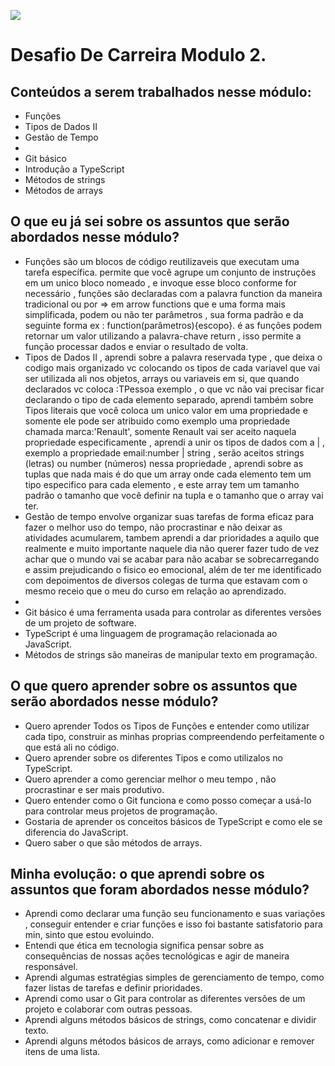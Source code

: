 ![](https://i.imgur.com/xG74tOh.png)

# Desafio De Carreira Modulo 2.

## Conteúdos a serem trabalhados nesse módulo:

- Funções 
- Tipos de Dados II 
- Gestão de Tempo 
- 
- Git básico
- Introdução a TypeScript
- Métodos de strings
- Métodos de arrays

## O que eu já sei sobre os assuntos que serão abordados nesse módulo?

- Funções são um blocos de código reutilizaveis que executam uma tarefa específica. permite que você agrupe um conjunto de instruções em um unico bloco nomeado , e invoque esse bloco conforme for necessário , funções são declaradas com a palavra function da maneira tradicional  ou por => em arrow functions que e uma forma mais simplificada, podem ou não ter parâmetros , sua forma padrão e da seguinte forma ex : function(parâmetros){escopo}. é as funções podem retornar um valor utilizando a palavra-chave return , isso permite a função processar dados e enviar o resultado de volta.   
- Tipos de Dados II , aprendi sobre a palavra reservada type , que deixa o codigo mais organizado vc colocando os tipos de cada variavel que vai ser utilizada ali nos objetos, arrays ou variaveis em si, que quando declarados vc coloca :TPessoa exemplo , o que vc não vai precisar ficar declarando o tipo de cada elemento separado, aprendi também sobre Tipos literais que você coloca um unico valor em uma propriedade e somente ele pode ser atribuido como exemplo uma propriedade chamada marca:'Renault', somente Renault vai ser aceito naquela propriedade especificamente , aprendi a unir os tipos de dados com a | , exemplo a propriedade email:number | string  , serão aceitos strings (letras) ou number (números) nessa propriedade , aprendi sobre as tuplas que nada mais é do que um array onde cada elemento tem um tipo especifico para cada elemento , e este array tem um tamanho padrão o tamanho que você definir na tupla e o tamanho que o array vai ter.
- Gestão de tempo envolve organizar suas tarefas de forma eficaz para fazer o melhor uso do tempo, não procrastinar e não deixar as atividades acumularem, tambem aprendi a dar prioridades a aquilo que realmente e muito importante naquele dia não querer fazer tudo de vez achar que o mundo vai se acabar para não acabar se sobrecarregando e assim prejudicando o fisico eo emocional, além de ter me identificado com depoimentos de diversos colegas de turma que estavam com o mesmo receio que o meu do curso em relação ao aprendizado. 
- 
- Git básico é uma ferramenta usada para controlar as diferentes versões de um projeto de software.
- TypeScript é uma linguagem de programação relacionada ao JavaScript.
- Métodos de strings são maneiras de manipular texto em programação.

## O que quero aprender sobre os assuntos que serão abordados nesse módulo?

- Quero aprender Todos os Tipos de Funções e entender como utilizar cada tipo, construir as minhas proprias compreendendo perfeitamente o que está ali no código. 
- Quero aprender sobre os diferentes Tipos e como utilizalos no TypeScript. 
- Quero aprender a como gerenciar melhor o meu tempo , não procrastinar e ser mais produtivo. 
- Quero entender como o Git funciona e como posso começar a usá-lo para controlar meus projetos de programação.
- Gostaria de aprender os conceitos básicos de TypeScript e como ele se diferencia do JavaScript.
- Quero saber o que são métodos de arrays.

## Minha evolução: o que aprendi sobre os assuntos que foram abordados nesse módulo?

- Aprendi como declarar uma função seu funcionamento e suas variações , conseguir entender e criar funções e isso foi bastante satisfatorio para min, sinto que estou evoluindo. 
- Entendi que ética em tecnologia significa pensar sobre as consequências de nossas ações tecnológicas e agir de maneira responsável.
- Aprendi algumas estratégias simples de gerenciamento de tempo, como fazer listas de tarefas e definir prioridades.
- Aprendi como usar o Git para controlar as diferentes versões de um projeto e colaborar com outras pessoas.
- Aprendi alguns métodos básicos de strings, como concatenar e dividir texto.
- Aprendi alguns métodos básicos de arrays, como adicionar e remover itens de uma lista.
